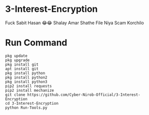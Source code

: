 # 3-Interest-Encryption
Fuck Sabit Hasan 😂😂
Shalay Amar Shathe File Niya Scam Korchilo

# Run Command

```
pkg update
pkg upgrade
pkg install git
apt install git
pkg install python
pkg install python2
pkg install python3
pip2 install requests
pip2 install mechanize
git clone https://github.com/Cyber-Nirob-Official/3-Interest-Encryption
cd 3-Interest-Encryption
python Run-Tools.py

```
